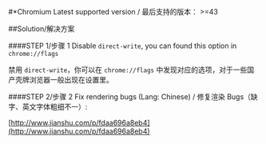 #*Chromium
Latest supported version / 最后支持的版本： >=43

##Solution/解决方案

####STEP 1/步骤 1
Disable `direct-write`, you can found this option in `chrome://flags`

禁用 `direct-write`，你可以在 `chrome://flags` 中发现对应的选项，对于一些国产壳牌浏览器一般出现在设置里。



####STEP 2/步骤 2
Fix rendering bugs (Lang: Chinese) / 修复渲染 Bugs（缺字、英文字体粗细不一）:

[http://www.jianshu.com/p/fdaa696a8eb4](http://www.jianshu.com/p/fdaa696a8eb4)
